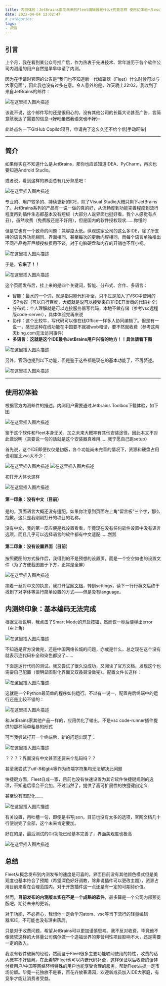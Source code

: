 ```yaml
---
title: 内测体验：JetBrains面向未来的Fleet编辑器是什么+究竟怎样 使用初体验+与vsc对比
date: 2022-04-04 13:02:47
# categories:
tags:
- 评测
---
```


## 引言

上个月，我在看到某公众号推广后，作为热衷于先进技术、常年游历于各个软件公司内测组的用户自然是早早申请了内测。

因为在申请时官网的公告是“我们也不知道新一代编辑器（Fleet）什么时候可以与大家见面”，因此我也没有过多在意。令人意外的是，昨天晚上22:02，我收到了来自JetBrains的邮件：

![在这里插入图片描述](https://cdn.yixiangzhilv.com/images/f2118b6124da7add0893e46e7505eac6.jpg)

该说不说，这个邮件写的还是很用心的，没有其他公司的长篇大论甚至广告，言简意赅表达了需要的信息~~（好吧虽然我语文也不好）~~ 

此处点名一下GitHub Copilot项目，申请完了这么久还不给个信[手动旺柴]

---

## 简介

如果你实在不知道什么是JetBrains，那你也应该知道IDEA、PyCharm，再次也要知道Android Studio。

或者说，看到这样的界面总有几分熟悉吧：

![在这里插入图片描述](https://cdn.yixiangzhilv.com/images/4ef00602a6ffda2969170b348e8dbbdc.png)

专业的、用户较多的、持续更新的IDE，除了Visual Studio大概只剩下JetBrains了。JetBrains系列的产品有一说一做的真的好，从流畅度到功能完善程度到流行程度再到插件生态都基本没有短板（大部分人说界面也挺好看，我个人感觉有点丑），虽然收费（免费版还是不好用），但是国内的软件授权现状……你懂的

但是它也有一个致命的问题：兼容度太低。纵观这家公司的这么多IDE，除了所支持的语言外功能相同、界面相同、甚至每次的更新内容相同，而每个语言单独推出不同产品抛开巨额授权费用不谈，对于电脑硬盘和内存的开销也不容小视。

![在这里插入图片描述](https://cdn.yixiangzhilv.com/images/db3f81dec7b7e21ecd4d29b2d793b5fb.png)

于是，**它来了！！**

![在这里插入图片描述](https://cdn.yixiangzhilv.com/images/1d0e8e4818050767792ea3290c5f9324.png)

这个页面发布后，挂上来的是四个关键词，智能、分布式、合作、多语言：

- 智能：最水的一个词，就是指只能代码补全，只不过是加入了VSC中使用的ISP协议（可以自行百度，大概就是说可以接受来自非IDE开发商的代码补全）
- 分布式：个人理解就是可以连接服务器写代码，本地不做存储（参考vsc远程版code-server），具体体验完再来说
- 协作：这个比较牛，写代码可以像在线Office一样多人协同编辑了。但是有一说一，感觉这种在线功能在中国要不就被wxb和谐，要不然就收费（参考这两天bing.com无法访问事件）
- **多语言：这就是这个IDE最令JetBrains用户兴奋的地方！！具体请看下图**

![在这里插入图片描述](https://cdn.yixiangzhilv.com/images/960254f34d72f33b73cf81aeed1fce0b.png)

另外，官网也提到以下功能，但是鉴于这些都是现在的基本功能了，不再赘述。

![在这里插入图片描述](https://cdn.yixiangzhilv.com/images/a024d41c73e4707de56d0728caed51e6.png)

---

## 使用初体验

根据官方内测邮件的描述，内测用户需要通过Jetbrains Toolbox下载体验，如下图

![在这里插入图片描述](https://cdn.yixiangzhilv.com/images/9e49730c053ca42c4e607a97645a4d6b.png)

鉴于这个软件和Fleet本身无关，加之未来大概率有其他安装途径，因此本文不对此做说明（真要说一句的话就是这个安装器真难用……我宁愿自己跑setup）

首先说，这个IDE即便仅仅是初版，各个功能尚未完善的情况下，资源和硬盘占用也明显比vsc大不少：

![在这里插入图片描述](https://cdn.yixiangzhilv.com/images/8ed96473ca1a9f702f75d0286ae639eb.png)
![在这里插入图片描述](https://cdn.yixiangzhilv.com/images/6ffa6cde33cea181f39ea9743017fac8.png)

初打开大体长这样

![在这里插入图片描述](https://cdn.yixiangzhilv.com/images/9b8e300bcb610518692c27f12aef6160.png)

#### 第一印象：没有中文（目前）

是的，页面语言大概还没有适配。如果你注意到页面左上角“留言板”三个字，那么抱歉，这只是我刚刚打开的项目的名称。

没有中文，我的第一反应便是找设置看看，毕竟现在没有任何软件设置中没有语言选项，而且几乎可以选择语言的软件都有中文适配……然鹅

#### 第二印象：没有设置界面（目前）

按照截图的方式操作后，我得到的不是预想的设置页，而是一个空空如也的设置文件（为了方便截图置于下方，正常是全屏）

![在这里插入图片描述](https://cdn.yixiangzhilv.com/images/e19f75ad3cf6050b482234a61e5a5838.png)

抱着一丝对中文的执念，我打开[官网文档](https://www.jetbrains.com/help/fleet/getting-started.html)，转到settings，读下一行行英文后终于找到了对字体等进行简单设置的方式——但是没有language。

## 内测终印象：基本编码无法完成

根据文档说明，我点击了Smart Mode的开启按钮，然而仅一秒后便弹出error（右上角）

![在这里插入图片描述](https://cdn.yixiangzhilv.com/images/d78221b1b3f906d8c6a90f24dc947f95.png)

不知道是官方没做完，还是中国网络长城的问题，亦或是什么，总之现在这个没有就表示连代码补全和染色都没了……

下面是运行代码的测试。我又尝试了很久没成功，又阅读了官方文档，发现这个也需要自己配置（很明显图形化界面又双叒叕没做完）。配置文件长这样：

![在这里插入图片描述](https://cdn.yixiangzhilv.com/images/bc1beaf9e33cc09f2b31890d63cade33.png)

这就是一个Python最简单的程序如何运行。不过有一说一，配置完后终端中的运行还是比较不错的：

![在这里插入图片描述](https://cdn.yixiangzhilv.com/images/64f4ad02a83c2065f7a515ac0513c98e.png)

和JetBrains家其他产品一样的，应用优化了输出，不是vsc code-runner插件提供的那种简单粗暴的形式

可当我尝试打开一个终端后，新的问题出现了：

![在这里插入图片描述](https://cdn.yixiangzhilv.com/images/b75dedd3e790b88098e71c340a97d97b.png)

？？？？界面没有中文甚至还要来个乱码吗？？

甚至我尝试了utf-8和gbk等作为终端字符集均无法解决此问题

快捷键方面，Fleet自成一家，目前也没有快速设置为其它软件快捷键规则的选项，不知道后续会不会加。不过当然了，提供了高可扩展性的快捷键自定义

甚至说有图形化……

![在这里插入图片描述](https://cdn.yixiangzhilv.com/images/46e91a533ef834c3b3b92ed9335a47e0.png)

有关设置，再吐槽一句，即便是书写json，目前也没有太多的选项，官网文档几十行便说完了全部，这个未来肯定要加。

好在的是，最后测试的Git功能已经基本完善了，界面美观度也极高

![在这里插入图片描述](https://cdn.yixiangzhilv.com/images/8e7c8ed8d97e87135f434c8379ed8f46.png)

## 总结

Fleet从概念发布到内测发布的速度是可喜的，界面目前没有其他颜色模式但是美观度也基本符合了预期（希望深色好好调教，除非说插件可以更改主题），资源占用目前来看在合理范围内，对于开放插件这一点还是有一定的可期待价值。

然而，**目前发布的内测版本实在不是一个成熟的软件**，最多算是一个公司内部预览版吧。期待未来的更新。

对于功能，不必担心，我想他一定会学习atom、vsc等当下流行的轻量编辑器/IDE，不可能也没有理由落后。

只是对于收费问题，希望JetBrains可以更加谨慎思考。我不反对收费，毕竟他不像微软这样的大体量公司偶尔做一个造福世界的非营利性项目影响不大，还是需要一定的收入。

我没有软件破解的经验，然而鉴于Fleet很多主要功能联网使用的特性，收费的话大概率不好破解。在此希望Fleet也可以内嵌代码补全，这样保证以后收费的话非付费用户/中国等网络环境特殊的用户也能享受合理的服务，帮助Fleet占据一定市场份额。毕竟一花独放不是春，百花齐放春满园，欢迎新成员加入IDE大家庭，有竞争才能让消费者受益。

